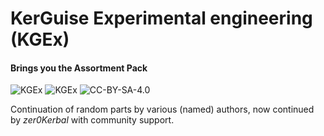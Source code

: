 # KerGuise Experimental engineering (KGEx)
#### Brings you the Assortment Pack
![KGEx](https://img.shields.io/badge/KSP%20version-1.7.x-66ccff.svg?style=flat-square) 
![KGEx](https://img.shields.io/badge/MOD%20version-0.0.0.1-orange.svg?style=flat-square) ![CC-BY-SA-4.0](https://img.shields.io/badge/license-CC--BY--SA%204.0-lightgrey)

Continuation of random parts by various (named) authors, now continued by *zer0Kerbal* with community support.
